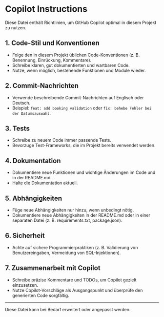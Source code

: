 # Copilot Instructions

Diese Datei enthält Richtlinien, um GitHub Copilot optimal in diesem Projekt zu nutzen.

## 1. Code-Stil und Konventionen
- Folge den in diesem Projekt üblichen Code-Konventionen (z. B. Benennung, Einrückung, Kommentare).
- Schreibe klaren, gut dokumentierten und wartbaren Code.
- Nutze, wenn möglich, bestehende Funktionen und Module wieder.

## 2. Commit-Nachrichten
- Verwende beschreibende Commit-Nachrichten auf Englisch oder Deutsch.
- Beispiel: `feat: add booking validation` oder `fix: behebe Fehler bei der Datumsauswahl`.

## 3. Tests
- Schreibe zu neuem Code immer passende Tests.
- Bevorzuge Test-Frameworks, die im Projekt bereits verwendet werden.

## 4. Dokumentation
- Dokumentiere neue Funktionen und wichtige Änderungen im Code und in der README.md.
- Halte die Dokumentation aktuell.

## 5. Abhängigkeiten
- Füge neue Abhängigkeiten nur hinzu, wenn unbedingt nötig.
- Dokumentiere neue Abhängigkeiten in der README.md oder in einer separaten Datei (z. B. requirements.txt, package.json).

## 6. Sicherheit
- Achte auf sichere Programmierpraktiken (z. B. Validierung von Benutzereingaben, Vermeidung von SQL-Injektionen).

## 7. Zusammenarbeit mit Copilot
- Schreibe präzise Kommentare und TODOs, um Copilot gezielt einzusetzen.
- Nutze Copilot-Vorschläge als Ausgangspunkt und überprüfe den generierten Code sorgfältig.

---

Diese Datei kann bei Bedarf erweitert oder angepasst werden.
